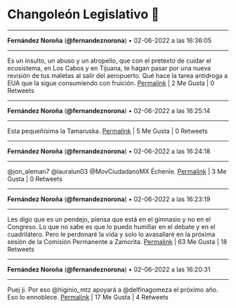 # Changoleón Legislativo 🙈
*****
**Fernández Noroña** (**@fernandeznorona**) • 02-06-2022 a las 16:36:05
*****
Es un insulto, un abuso y un atropello, que con el pretexto de cuidar el ecosistema, en Los Cabos y en Tijuana,  te hagan pasar por una nueva revisión de tus maletas al salir del aeropuerto. Qué hace la tarea antidroga a EUA que la sigue consumiendo con fruición.
[Permalink](https://twitter.com/fernandeznorona/status/1532521469418283010) | 2 Me Gusta | 0 Retweets
*****
**Fernández Noroña** (**@fernandeznorona**) • 02-06-2022 a las 16:25:14
*****
Esta pequeñísima la Tamaruska.
[Permalink](https://twitter.com/fernandeznorona/status/1532518738439839753) | 5 Me Gusta | 0 Retweets
*****
**Fernández Noroña** (**@fernandeznorona**) • 02-06-2022 a las 16:24:18
*****
@jon_aleman7 @lauralun03 @MovCiudadanoMX Échenle.
[Permalink](https://twitter.com/fernandeznorona/status/1532518501877006336) | 3 Me Gusta | 0 Retweets
*****
**Fernández Noroña** (**@fernandeznorona**) • 02-06-2022 a las 16:23:19
*****
Les digo que es un pendejo, piensa que está en el gimnasio y no en el Congreso. Lo que no sabe es que lo puedo humillar en el debate y en el cuadrilátero. Pero le perdonaré la vida y solo lo avasallaré en la próxima sesión de la Comisión Permanente a Zamorita.
[Permalink](https://twitter.com/fernandeznorona/status/1532518256367517701) | 63 Me Gusta | 18 Retweets
*****
**Fernández Noroña** (**@fernandeznorona**) • 02-06-2022 a las 16:20:31
*****
Puej ji. Por eso @higinio_mtz apoyará a @delfinagomeza el próximo año. Eso lo ennoblece.
[Permalink](https://twitter.com/fernandeznorona/status/1532517551409864705) | 17 Me Gusta | 4 Retweets